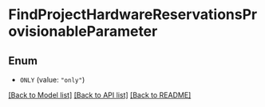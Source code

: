 # FindProjectHardwareReservationsProvisionableParameter

## Enum


* `ONLY` (value: `"only"`)


[[Back to Model list]](../README.md#documentation-for-models) [[Back to API list]](../README.md#documentation-for-api-endpoints) [[Back to README]](../README.md)


